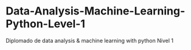 # Data-Analysis-Machine-Learning-Python-Level-1
Diplomado de data analysis &amp; machine learning with python Nivel 1
